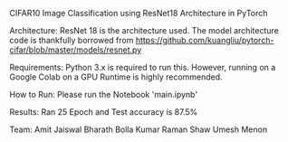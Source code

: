 CIFAR10 Image Classification using ResNet18 Architecture in PyTorch

Architecture:
ResNet 18 is the architecture used. The model architecture code is thankfully borrowed from https://github.com/kuangliu/pytorch-cifar/blob/master/models/resnet.py

Requirements:
Python 3.x is required to run this. However, running on a Google Colab on a GPU Runtime is highly recommended.

How to Run:
Please run the Notebook 'main.ipynb'

Results:
Ran 25 Epoch and Test accuracy is 87.5%

Team:
Amit Jaiswal
Bharath Bolla Kumar
Raman Shaw
Umesh Menon
